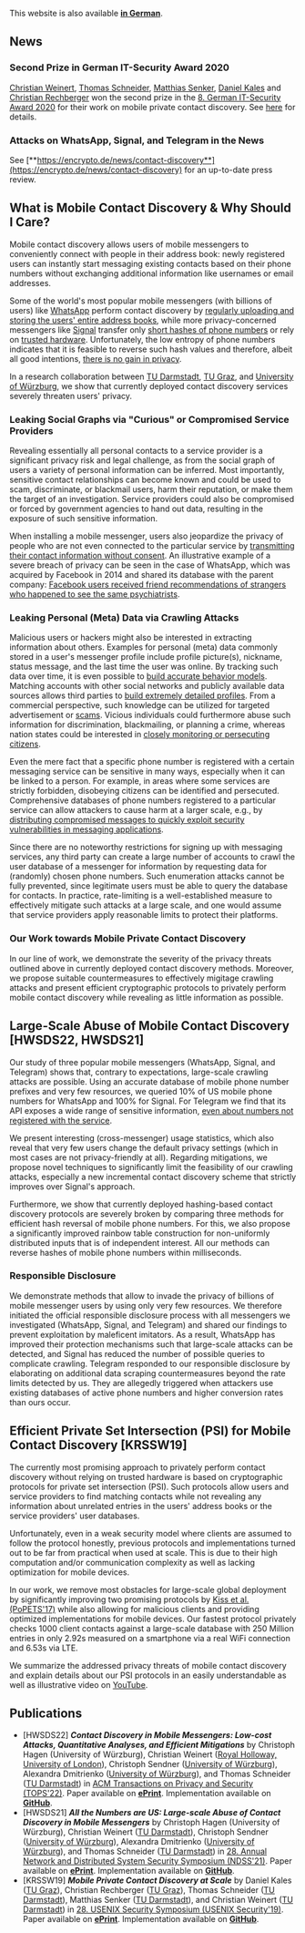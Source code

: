 This website is also available [**in German**](https://contact-discovery.github.io/de/).

## News

### Second Prize in German IT-Security Award 2020

[Christian Weinert](https://encrypto.de/weinert), [Thomas Schneider](https://encrypto.de/schneider), [Matthias Senker](https://www.encrypto.cs.tu-darmstadt.de/home_page/news_feed/news_details_166274.en.jsp), [Daniel Kales](https://daniel.kales.io/) and [Christian Rechberger](https://www.iaik.tugraz.at/person/christian-rechberger/) won the second prize in the [8. German IT-Security Award 2020](https://www.deutscher-it-sicherheitspreis.de/) for their work on mobile private contact discovery.
See [here](https://www.encrypto.cs.tu-darmstadt.de/home_page/news_feed/news_details_222528.en.jsp) for details.

### Attacks on WhatsApp, Signal, and Telegram in the News

See [**https://encrypto.de/news/contact-discovery**](https://encrypto.de/news/contact-discovery) for an up-to-date press review.

## What is Mobile Contact Discovery & Why Should I Care?

Mobile contact discovery allows users of mobile messengers to conveniently connect with people in their address book: newly registered users can instantly start messaging existing contacts based on their phone numbers without exchanging additional information like usernames or email addresses.

Some of the world's most popular mobile messengers (with billions of users) like [WhatsApp](https://www.whatsapp.com/) perform contact discovery by [regularly uploading and storing the users' entire address books](https://www.whatsapp.com/legal/#terms-of-service), while more privacy-concerned messengers like [Signal](https://signal.org/) transfer only [short hashes of phone numbers](https://support.signal.org/hc/en-us/articles/360007061452-Does-Signal-send-my-number-to-my-contacts-) or rely on [trusted hardware](https://signal.org/blog/private-contact-discovery/). Unfortunately, the low entropy of phone numbers indicates that it is feasible to reverse such hash values and therefore, albeit all good intentions, [there is no gain in privacy](https://doi.org/10.18420/sicherheit2018_04).

In a research collaboration between [TU Darmstadt](https://encrypto.de), [TU Graz](https://www.iaik.tugraz.at/), and [University of Würzburg](https://se.informatik.uni-wuerzburg.de/secure-software-systems-group/secure-software-systems-group/), we show that currently deployed contact discovery services severely threaten users' privacy.

### Leaking Social Graphs via "Curious" or Compromised Service Providers

Revealing essentially all personal contacts to a service provider is a significant privacy risk and legal challenge, as from the social graph of users a variety of personal information can be inferred. Most importantly, sensitive contact relationships can become known and could be used to scam, discriminate, or blackmail users, harm their reputation, or make them the target of an investigation. Service providers could also be compromised or forced by government agencies to hand out data, resulting in the exposure of such sensitive information.

When installing a mobile messenger, users also jeopardize the privacy of people who are not even connected to the particular service by [transmitting their contact information without consent](https://guild.co/blog/is-whatsapp-in-breach-of-the-gdpr-a-lawyers-view/). An illustrative
example of a severe breach of privacy can be seen in the case of WhatsApp, which was acquired by Facebook in 2014 and shared its database with the parent company: [Facebook users received friend recommendations of strangers who happened to see the same psychiatrists](https://splinternews.com/facebook-recommended-that-this-psychiatrists-patients-f-1793861472).

### Leaking Personal (Meta) Data via Crawling Attacks

Malicious users or hackers might also be interested in extracting information about others. Examples for personal (meta) data commonly stored in a user's messenger profile include profile picture(s), nickname, status message, and the last time the user was online. By tracking such data over time, it is even possible to [build accurate behavior models](https://onlinestatusmonitor.com/). Matching accounts with other social networks and publicly available data sources allows third parties to [build extremely detailed profiles](https://doi.org/10.1145/2994459.2994471). From a commercial perspective, such knowledge can be utilized for targeted advertisement or [scams](https://www.usenix.org/conference/usenixsecurity19/presentation/tu). Vicious individuals could furthermore abuse such information for discrimination, blackmailing, or planning a crime, whereas nation states could be interested in [closely monitoring or persecuting citizens](https://www.zdnet.com/article/hong-kong-protesters-warn-of-telegram-feature-that-can-disclose-their-identities/).

Even the mere fact that a specific phone number is registered with a certain messaging service can be sensitive in many ways, especially when it can be linked to a person. For example, in areas where some services are strictly forbidden, disobeying citizens can be identified and persecuted. Comprehensive databases of phone numbers registered to a particular service can allow attackers to cause harm at a larger scale, e.g., by [distributing compromised messages to quickly exploit security vulnerabilities in messaging applications](https://www.forbes.com/sites/zakdoffman/2019/11/16/new-whatsapp-threat-confirmed-android-and-ios-users-at-risk-from-malicious-video-files/).

Since there are no noteworthy restrictions for signing up with messaging services, any third party can create a large number of accounts to crawl the user database of a messenger for information by requesting data for (randomly) chosen phone numbers. Such enumeration attacks cannot be fully prevented, since legitimate users must be able to query the database for contacts. In practice, rate-limiting is a well-established measure to effectively mitigate such attacks at a large scale, and one would assume that service providers apply reasonable limits to protect their platforms.

### Our Work towards Mobile **Private** Contact Discovery

In our line of work, we demonstrate the severity of the privacy threats outlined above in currently deployed contact discovery methods. Moreover, we propose suitable countermeasures to effectively migitage crawling attacks and present efficient cryptographic protocols to privately perform mobile contact discovery while revealing as little information as possible.

## Large-Scale Abuse of Mobile Contact Discovery [HWSDS22, HWSDS21]

Our study of three popular mobile messengers (WhatsApp, Signal, and Telegram) shows that, contrary to expectations, large-scale crawling attacks are possible. Using an accurate database of mobile phone number prefixes and very few resources, we queried 10% of US mobile phone numbers for WhatsApp and 100% for Signal. For Telegram we find that its API exposes a wide range of sensitive information, [even about numbers not registered with the service](https://core.telegram.org/tdlib/docs/classtd_1_1td__api_1_1imported_contacts.html).

We present interesting (cross-messenger) usage statistics, which also reveal that very few users change the default privacy settings (which in most cases are not privacy-friendly at all). Regarding mitigations, we propose novel techniques to significantly limit the feasibility of our crawling attacks, especially a new incremental contact discovery scheme that strictly improves over Signal's approach.

Furthermore, we show that currently deployed hashing-based contact discovery protocols are severely broken by comparing three methods for efficient hash reversal of mobile phone numbers. For this, we also propose a significantly improved rainbow table construction for non-uniformly distributed inputs that is of independent interest. All our methods can reverse hashes of mobile phone numbers within milliseconds.

### Responsible Disclosure

We demonstrate methods that allow to invade the privacy of billions of mobile messenger users by using only very few resources. We therefore initiated the official responsible disclosure process with all messengers we investigated (WhatsApp, Signal, and Telegram) and shared our findings to prevent exploitation by maleficent imitators.
As a result, WhatsApp has improved their protection mechanisms such that large-scale attacks can be detected, and Signal has reduced the number of possible queries to complicate crawling. Telegram responded to our responsible disclosure by elaborating on additional data scraping countermeasures beyond the rate limits detected by us. They are allegedly triggered when attackers use existing databases of active phone numbers and higher conversion rates than ours occur.

## Efficient Private Set Intersection (PSI) for Mobile Contact Discovery [KRSSW19]

The currently most promising approach to privately perform contact discovery without relying on trusted hardware is based on cryptographic protocols for private set intersection (PSI). Such protocols allow users and service providers to find matching contacts while not revealing any information about unrelated entries in the users' address books or the service providers' user databases.

Unfortunately, even in a weak security model where clients are assumed to follow the protocol honestly, previous protocols and implementations turned out to be far from practical when used at scale. This is due to their high computation and/or communication complexity as well as lacking optimization for mobile devices.

In our work, we remove most obstacles for large-scale global deployment by significantly improving two promising protocols by [Kiss et al. (PoPETS'17)](https://eprint.iacr.org/2017/670) while also allowing for malicious clients and providing optimized implementations for mobile devices. Our fastest protocol privately checks 1000 client contacts against a large-scale database with 250 Million entries in only 2.92s measured on a smartphone via a real WiFi connection and 6.53s via LTE.

We summarize the addressed privacy threats of mobile contact discovery and explain details about our PSI protocols in an easily understandable as well as illustrative video on [YouTube](https://www.youtube.com/watch?v=4vgKHmNaAAw).

## Publications
 * [HWSDS22] **_Contact Discovery in Mobile Messengers: Low-cost Attacks, Quantitative Analyses, and Efficient Mitigations_** by Christoph Hagen (University of Würzburg), Christian Weinert ([Royal Holloway, University of London](https://pure.royalholloway.ac.uk/portal/en/persons/christian-weinert(08c053b5-5ccd-46d5-8c87-a26b6419877e).html)), Christoph Sendner ([University of Würzburg](https://se.informatik.uni-wuerzburg.de/secure-software-systems-group/staff0/christoph-sendner/)), Alexandra Dmitrienko ([University of Würzburg](https://se.informatik.uni-wuerzburg.de/secure-software-systems-group/staff0/alexandra-dmitrienko/)), and Thomas Schneider ([TU Darmstadt](https://encrypto.de/schneider)) in [ACM Transactions on Privacy and Security (TOPS'22)](https://dl.acm.org/journal/tops). Paper available on **[ePrint](https://eprint.iacr.org/2022/875)**. Implementation available on **[GitHub](https://github.com/contact-discovery)**.
 * [HWSDS21] **_All the Numbers are US: Large-scale Abuse of Contact Discovery in Mobile Messengers_** by Christoph Hagen (University of Würzburg), Christian Weinert ([TU Darmstadt](https://encrypto.de/weinert)), Christoph Sendner ([University of Würzburg](https://se.informatik.uni-wuerzburg.de/secure-software-systems-group/staff0/christoph-sendner/)), Alexandra Dmitrienko ([University of Würzburg](https://se.informatik.uni-wuerzburg.de/secure-software-systems-group/staff0/alexandra-dmitrienko/)), and Thomas Schneider ([TU Darmstadt](https://encrypto.de/schneider)) in [28. Annual Network and Distributed System Security Symposium (NDSS'21)](https://www.ndss-symposium.org/ndss-2021/). Paper available on **[ePrint](https://eprint.iacr.org/2020/1119)**. Implementation available on **[GitHub](https://github.com/contact-discovery)**.
 * [KRSSW19] **_Mobile Private Contact Discovery at Scale_** by Daniel Kales ([TU Graz](https://www.iaik.tugraz.at/person/daniel-kales/)), Christian Rechberger ([TU Graz](https://www.iaik.tugraz.at/person/christian-rechberger/)), Thomas Schneider ([TU Darmstadt](https://www.encrypto.de/schneider)), Matthias Senker ([TU Darmstadt](https://www.encrypto.cs.tu-darmstadt.de/home_page/news_feed/news_details_166274.en.jsp)), and Christian Weinert ([TU Darmstadt](https://www.encrypto.de/weinert)) in [28. USENIX Security Symposium (USENIX Security'19)](https://www.usenix.org/conference/usenixsecurity19). Paper available on **[ePrint](https://eprint.iacr.org/2019/517)**. Implementation available on **[GitHub](https://github.com/contact-discovery)**.
 